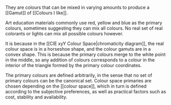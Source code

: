 They are colours that can be mixed in varying amounts to produce a [[Gamut]] of [[Colours I like]].

Art education materials commonly use red, yellow and blue as the primary colours, sometimes suggesting they can mix all colours. No real set of real colorants or lights can mix all possible colours however.

It is because in the [[CIE xyY Colour Space|chromaticity diagram]], the real colour space is in a horseshoe shape, and the colour gamuts are in a convex shape. This is because the primary colours merge to the white point in the middle, so any addition of colours corresponds to a colour in the interior of the triangle formed by the primary colour coordinates.

The primary colours are defined arbitrarily, in the sense that no set of primary colours can be the canonical set. Colour space primaries are chosen depending on the [[colour space]], which in turn is defined according to the subjective preferences, as well as practical factors such as cost, stability and availability.